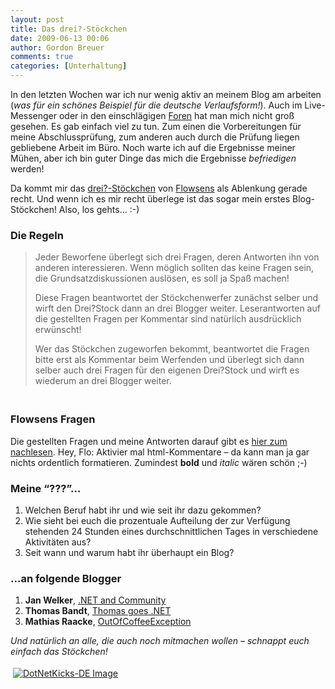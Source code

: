 ```yaml
---
layout: post
title: Das drei?-Stöckchen
date: 2009-06-13 00:06
author: Gordon Breuer
comments: true
categories: [Unterhaltung]
---
```

<p>In den letzten Wochen war ich nur wenig aktiv an meinem Blog am arbeiten (<em>was für ein schönes Beispiel für die deutsche Verlaufsform!</em>). Auch im Live-Messenger oder in den einschlägigen <a href="http://dotnet-forum.de/" target="_blank">Foren</a> hat man mich nicht groß gesehen. Es gab einfach viel zu tun. Zum einen die Vorbereitungen für meine Abschlussprüfung, zum anderen auch durch die Prüfung liegen gebliebene Arbeit im Büro. Noch warte ich auf die Ergebnisse meiner Mühen, aber ich bin guter Dinge das mich die Ergebnisse <em>befriedigen</em> werden!</p>  <p>Da kommt mir das <a href="http://www.work-flo.de/blog/?p=357%23more-357" target="_blank">drei?-Stöckchen</a> von <a href="http://www.work-flo.de/blog/" target="_blank">Flowsens</a> als Ablenkung gerade recht. Und wenn ich es mir recht überlege ist das sogar mein erstes Blog-Stöckchen! Also, los gehts… :-)    <br /></p>  <h3>Die Regeln</h3>  <blockquote>   <p>Jeder Beworfene überlegt sich drei Fragen, deren Antworten ihn von anderen interessieren. Wenn möglich sollten das keine Fragen sein, die Grundsatzdiskussionen auslösen, es soll ja Spaß machen!</p>    <p>Diese Fragen beantwortet der Stöckchenwerfer zunächst selber und wirft den Drei?Stock dann an drei Blogger weiter. Leserantworten auf die gestellten Fragen per Kommentar sind natürlich ausdrücklich erwünscht!</p>    <p>Wer das Stöckchen zugeworfen bekommt, beantwortet die Fragen bitte erst als Kommentar beim Werfenden und überlegt sich dann selber auch drei Fragen für den eigenen Drei?Stock und wirft es wiederum an drei Blogger weiter.</p> </blockquote>  <h3>   <br />Flowsens Fragen</h3>  <p>Die gestellten Fragen und meine Antworten darauf gibt es <a href="http://www.work-flo.de/blog/?p=357&amp;cpage=1#comment-498" target="_blank">hier zum nachlesen</a>. Hey, Flo: Aktivier mal html-Kommentare – da kann man ja gar nichts ordentlich formatieren. Zumindest <strong>bold</strong> und <em>italic</em> wären schön ;-)    <br /></p>  <h3>Meine “???”…</h3>  <ol>   <li>Welchen Beruf habt ihr und wie seit ihr dazu gekommen?</li>    <li>Wie sieht bei euch die prozentuale Aufteilung der zur Verfügung stehenden 24 Stunden eines durchschnittlichen Tages in verschiedene Aktivitäten aus?</li>    <li>Seit wann und warum habt ihr überhaupt ein Blog?</li> </ol>  <h3>…an folgende Blogger</h3>  <ol>   <li><strong>Jan Welker</strong>, <a href="http://blog.jan-welker.de/" target="_blank">.NET and Community</a></li>    <li><strong>Thomas Bandt</strong>, <a href="http://blog.thomasbandt.de/39/de/blog.html" target="_blank">Thomas goes .NET</a></li>    <li><strong>Mathias Raacke</strong>, <a href="http://www.outofcoffeeexception.de/" target="_blank">OutOfCoffeeException</a></li> </ol>  <p><em>Und natürlich an alle, die auch noch mitmachen wollen – schnappt euch einfach das Stöckchen!</em></p><div class="wlWriterHeaderFooter" style="text-align:left; margin:0px; padding:4px 4px 4px 4px;"><a href="http://dotnet-kicks.de/kick/?url=http://old.gordon-breuer.de/post/2009/06/12/Das-drei-Stockchen.aspx"><img src="http://dotnet-kicks.de/Services/Images/KickItImageGenerator.ashx?url=http://old.gordon-breuer.de/post/2009/06/12/Das-drei-Stockchen.aspx&amp;bgcolor=3169AD&amp;fgcolor=FFFFFF&amp;border=000000&amp;cbgcolor=D4E1ED&amp;cfgcolor=000000" alt="DotNetKicks-DE Image" border="0" /></a></div>
